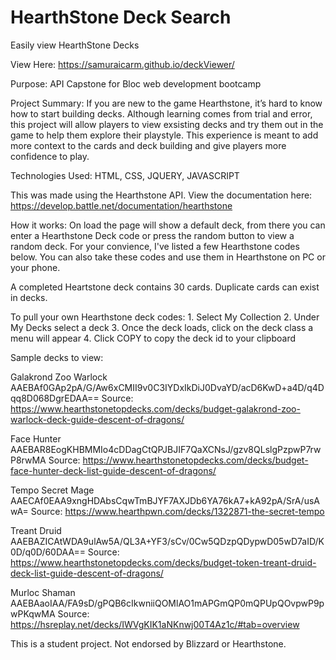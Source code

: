 # HearthStone Deck Search
Easily view HearthStone Decks

View Here: https://samuraicarm.github.io/deckViewer/

Purpose: API Capstone for Bloc web development bootcamp

Project Summary:
If you are new to the game Hearthstone, it’s hard to know how to start building decks. Although learning comes from trial and error, this project will allow players to view exsisting decks and try them out in the game to help them explore their playstyle. This experience is meant to add more context to the cards and deck building and give players more confidence to play.

Technologies Used: HTML, CSS, JQUERY, JAVASCRIPT

This was made using the Hearthstone API. View the documentation here: https://develop.battle.net/documentation/hearthstone

How it works:
On load the page will show a default deck, from there you can enter a Hearthstone Deck code or press the random button to view a random deck. For your convience, I've listed a few Hearthstone codes below. You can also take these codes and use them in Hearthstone on PC or your phone.

A completed Heartstone deck contains 30 cards. Duplicate cards can exist in decks. 

To pull your own Hearthstone deck codes: 
    1. Select My Collection
    2. Under My Decks select a deck
    3. Once the deck loads, click on the deck class a menu will appear
    4. Click COPY to copy the deck id to your clipboard

Sample decks to view:

Galakrond Zoo Warlock
AAEBAf0GAp2pA/G/Aw6xCMII9v0C3IYDxIkDiJ0DvaYD/acD6KwD+a4D/q4Dqq8D068DgrEDAA==
Source: https://www.hearthstonetopdecks.com/decks/budget-galakrond-zoo-warlock-deck-guide-descent-of-dragons/

Face Hunter
AAEBAR8EogKHBMMIo4cDDagCtQPJBJIF7QaXCNsJ/gzv8QLslgPzpwP7rwP8rwMA
Source: https://www.hearthstonetopdecks.com/decks/budget-face-hunter-deck-list-guide-descent-of-dragons/

Tempo Secret Mage
AAECAf0EAA9xngHDAbsCqwTmBJYF7AXJDb6YA76kA7+kA92pA/SrA/usAwA=
Source: https://www.hearthpwn.com/decks/1322871-the-secret-tempo

Treant Druid
AAEBAZICAtWDA9ulAw5A/QL3A+YF3/sCv/0Cw5QDzpQDypwD05wD7aID/K0D/q0D/60DAA==
Source: https://www.hearthstonetopdecks.com/decks/budget-token-treant-druid-deck-list-guide-descent-of-dragons/

Murloc Shaman
AAEBAaoIAA/FA9sD/gPQB6cIkwniiQOMlAO1mAPGmQP0mQPUpQOvpwP9pwPKqwMA
Source: https://hsreplay.net/decks/IWVgKIK1aNKnwj00T4Az1c/#tab=overview

This is a student project. Not endorsed by Blizzard or Hearthstone. 